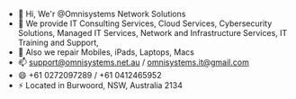 - 👋 Hi, We'r @Omnisystems Network Solutions
- 👀 We provide IT Consulting Services, Cloud Services, Cybersecurity Solutions, Managed IT Services, Network and Infrastructure Services, IT Training and Support,  
- 🌱 Also we repair Mobiles, iPads, Laptops, Macs
- 📫 support@omnisystems.net.au / omnisystems.it@gmail.com
- 😄 +61 0272097289 / +61 0412465952
- ⚡ Located in Burwoord, NSW, Australia 2134

<!---
Omnisystems7765/Omnisystems7765 is a ✨ special ✨ repository because its `README.md` (this file) appears on your GitHub profile.
You can click the Preview link to take a look at your changes.
--->
